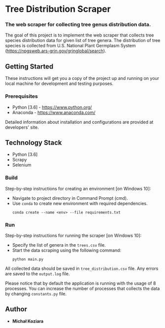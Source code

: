 # Tree Distribution Scraper

### The web scraper for collecting tree genus distribution data.

The goal of this project is to implement the web scraper that collects tree species distribution data for given list of tree genera.
The distribution of tree species is collected from U.S. National Plant Germplasm System (https://npgsweb.ars-grin.gov/gringlobal/search).

## Getting Started

These instructions will get you a copy of the project up and running on 
your local machine for development and testing purposes.

### Prerequisites

* Python [3.6] - https://www.python.org/
* Anaconda - https://www.anaconda.com/

Detailed information about installation and configurations are provided at developers' site.

## Technology Stack

* Python [3.6]
* Scrapy
* Selenium

### Build

Step-by-step instructions for creating an environment [on Windows 10]:
* Navigate to project directory in Command Prompt (cmd).
* Use ``conda`` to create new environment with required dependencies.
  ```
  conda create --name <env> --file requirements.txt
  ```

### Run

Step-by-step instructions for running the scraper [on Windows 10]:
* Specify the list of genera in the ``trees.csv`` file.
* Start the data scraping using the following command:
  ```
  python main.py
  ```

All collected data should be saved in ``tree_distribution.csv`` file.
Any errors are saved to the ``output.log`` file.

Please notice that by default the application is running with the usage of 8 processes.
You can increase the number of processes that collects the data by changing ``constants.py`` file.

## Author

* **Michał Koziara** 
